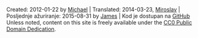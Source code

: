 Created: <span property="dcterms:created" datatype="xsd:date">2012-01-22</span> by <a href="http://mhausenblas.info/#i" rel="dcterms:creator">Michael</a> &#124; Translated: 2014-03-23, <a rel="dcterms:contributor" href="https://github.com/codeforcroatia">Miroslav</a> &#124; Posljednje ažuriranje: <span property="dcterms:modified" datatype="xsd:date">2015-08-31</span> by <a href="http://jayg.me/" rel="dcterms:contributor">James</a> &#124; Kod je dostupan na <i class="fa fa-github fa-fw"></i>[GitHub](https://github.com/mhausenblas/5stardata.info)  
Unless noted, content on this site is freely available under the <a rel="dcterms:license" href="http://creativecommons.org/publicdomain/zero/1.0/">CC0 Public Domain Dedication</a>.
